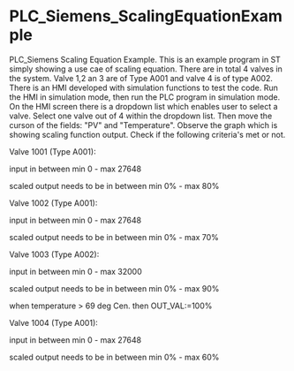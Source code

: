 # PLC_Siemens_ScalingEquationExample
PLC_Siemens Scaling Equation Example. 
This is an example program in ST simply showing a use cae of scaling equation. There are in total 4 valves in the system. Valve 1,2 an 3 are of Type A001 and valve 4 is of type A002. 
There is an HMI developed with simulation functions to test the code. Run the HMI in simulation mode, then run the PLC program in simulation mode. On the HMI screen
there is a dropdown list which enables user to select a valve. Select one valve out of 4 within the dropdown list. Then move the curson of the fields: "PV" and "Temperature". 
Observe the graph which is showing scaling function output. Check if the following criteria's met or not.  

Valve 1001 (Type A001):

input in between min 0 - max 27648 

scaled output needs to be in between min 0% - max 80%

Valve 1002 (Type A001):

input in between min 0 - max 27648 

scaled output needs to be in between min 0% - max 70%

Valve 1003 (Type A002):

input in between min 0 - max 32000 

scaled output needs to be in between min 0% - max 90%

when temperature > 69 deg Cen. then OUT_VAL:=100% 

Valve 1004 (Type A001):

input in between min 0 - max 27648 

scaled output needs to be in between min 0% - max 60%
